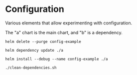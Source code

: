 # Configuration

Various elements that allow experimenting with configuration.

The "a" chart is the main chart, and "b" is a dependency.


```
helm delete --purge config-example

helm dependency update ./a

helm install --debug --name config-example ./a

./clean-dependencies.sh
```
